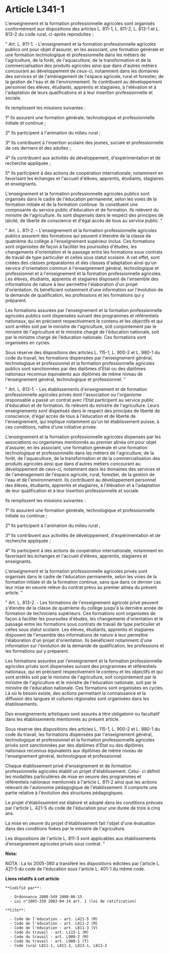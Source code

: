 # Article L341-1

L'enseignement et la formation professionnelle agricoles sont organisés conformément aux dispositions des articles L. 811-1,
L. 811-2, L. 813-1 et L. 813-2 du code rural, ci-après reproduites :

" Art. L. 811-1. - L'enseignement et la formation professionnelle agricoles publics ont pour objet d'assurer, en les
associant, une formation générale et une formation technologique et professionnelle dans les métiers de l'agriculture, de la
forêt, de l'aquaculture, de la transformation et de la commercialisation des produits agricoles ainsi que dans d'autres
métiers concourant au développement de ceux-ci, notamment dans les domaines des services et de l'aménagement de l'espace
agricole, rural et forestier, de la gestion de l'eau et de l'environnement. Ils contribuent au développement personnel des
élèves, étudiants, apprentis et stagiaires, à l'élévation et à l'adaptation de leurs qualifications et à leur insertion
professionnelle et sociale.

Ils remplissent les missions suivantes :

1° Ils assurent une formation générale, technologique et professionnelle initiale et continue ;

2° Ils participent à l'animation du milieu rural ;

3° Ils contribuent à l'insertion scolaire des jeunes, sociale et professionnelle de ces derniers et des adultes ;

4° Ils contribuent aux activités de développement, d'expérimentation et de recherche appliquée ;

5° Ils participent à des actions de coopération internationale, notamment en favorisant les échanges et l'accueil d'élèves,
apprentis, étudiants, stagiaires et enseignants.

L'enseignement et la formation professionnelle agricoles publics sont organisés dans le cadre de l'éducation permanente,
selon les voies de la formation initiale et de la formation continue. Ils constituent une composante du service public
d'éducation et de formation. Ils relèvent du ministre de l'agriculture. Ils sont dispensés dans le respect des principes de
laïcité, de liberté de conscience et d'égal accès de tous au service public. "

" Art. L. 811-2. - L'enseignement et la formation professionnelle agricoles publics assurent des formations qui peuvent
s'étendre de la classe de quatrième du collège à l'enseignement supérieur inclus. Ces formations sont organisées de façon à
faciliter les poursuites d'études, les changements d'orientation et le passage entre les formations sous contrats de travail
de type particulier et celles sous statut scolaire. A cet effet, sont créées des classes préparatoires et des classes
d'adaptation ainsi qu'un service d'orientation commun à l'enseignement général, technologique et professionnel et à
l'enseignement et la formation professionnelle agricoles. Les élèves, étudiants, apprentis et stagiaires disposent de
l'ensemble des informations de nature à leur permettre l'élaboration d'un projet d'orientation. Ils bénéficient notamment
d'une information sur l'évolution de la demande de qualification, les professions et les formations qui y préparent.

Les formations assurées par l'enseignement et la formation professionnelle agricoles publics sont dispensées suivant des
programmes et référentiels nationaux, qui en précisent respectivement le contenu et les objectifs et qui sont arrêtés soit
par le ministre de l'agriculture, soit conjointement par le ministre de l'agriculture et le ministre chargé de l'éducation
nationale, soit par le ministre chargé de l'éducation nationale. Ces formations sont organisées en cycles.

Sous réserve des dispositions des articles L. 115-1, L. 900-2 et L. 980-1 du code du travail, les formations dispensées par
l'enseignement général, technologique et professionnel et la formation professionnelle agricoles publics sont sanctionnées
par des diplômes d'Etat ou des diplômes nationaux reconnus équivalents aux diplômes de même niveau de l'enseignement général,
technologique et professionnel. "

" Art. L. 813-1. - Les établissements d'enseignement et de formation professionnelle agricoles privés dont l'association ou
l'organisme responsable a passé un contrat avec l'Etat participent au service public d'éducation et de formation. Ils
relèvent du ministre de l'agriculture. Leurs enseignements sont dispensés dans le respect des principes de liberté de
conscience, d'égal accès de tous à l'éducation et de liberté de l'enseignement, qui implique notamment qu'un tel
établissement puisse, à ces conditions, naître d'une initiative privée.

L'enseignement et la formation professionnelle agricoles dispensés par les associations ou organismes mentionnés au premier
alinéa ont pour objet d'assurer, en les associant, une formation générale et une formation technologique et professionnelle
dans les métiers de l'agriculture, de la forêt, de l'aquaculture, de la transformation et de la commercialisation des
produits agricoles ainsi que dans d'autres métiers concourant au développement de ceux-ci, notamment dans les domaines des
services et de l'aménagement de l'espace agricole, rural, forestier, de la gestion de l'eau et de l'environnement. Ils
contribuent au développement personnel des élèves, étudiants, apprentis et stagiaires, à l'élévation et à l'adaptation de
leur qualification et à leur insertion professionnelle et sociale.

Ils remplissent les missions suivantes :

1° Ils assurent une formation générale, technologique et professionnelle initiale ou continue ;

2° Ils participent à l'animation du milieu rural ;

3° Ils contribuent aux activités de développement, d'expérimentation et de recherche appliquée ;

4° Ils participent à des actions de coopération internationale, notamment en favorisant les échanges et l'accueil d'élèves,
apprentis, stagiaires et enseignants.

L'enseignement et la formation professionnelle agricoles privés sont organisés dans le cadre de l'éducation permanente, selon
les voies de la formation initiale et de la formation continue, sans que dans ce dernier cas leur mise en oeuvre relève du
contrat prévu au premier alinéa du présent article. "

" Art. L. 813-2. - Les formations de l'enseignement agricole privé peuvent s'étendre de la classe de quatrième du collège
jusqu'à la dernière année de formation de techniciens supérieurs. Ces formations sont organisées de façon à faciliter les
poursuites d'études, les changements d'orientation et le passage entre les formations sous contrats de travail de type
particulier et celles sous statut scolaire. Les élèves, étudiants, apprentis et stagiaires disposent de l'ensemble des
informations de nature à leur permettre l'élaboration d'un projet d'orientation. Ils bénéficient notamment d'une information
sur l'évolution de la demande de qualification, les professions et les formations qui y préparent.

Les formations assurées par l'enseignement et la formation professionnelle agricoles privés sont dispensées suivant des
programmes et référentiels nationaux, qui en précisent respectivement le contenu et les objectifs et qui sont arrêtés soit
par le ministre de l'agriculture, soit conjointement par le ministre de l'agriculture et le ministre de l'éducation
nationale, soit par le ministre de l'éducation nationale. Ces formations sont organisées en cycles. Là où le besoin existe,
des actions permettant la connaissance et la diffusion des langues et cultures régionales sont organisées dans les
établissements.

Des enseignements artistiques sont assurés à titre obligatoire ou facultatif dans les établissements mentionnés au présent
article.

Sous réserve des dispositions des articles L. 115-1, L. 900-2 et L. 980-1 du code du travail, les formations dispensées par
l'enseignement général, technologique et professionnel et la formation professionnelle agricoles privés sont sanctionnées par
des diplômes d'Etat ou des diplômes nationaux reconnus équivalents aux diplômes de même niveau de l'enseignement général,
technologique et professionnel.

Chaque établissement privé d'enseignement et de formation professionnelle agricoles établit un projet d'établissement. Celui-
ci définit les modalités particulières de mise en oeuvre des programmes et référentiels nationaux mentionnés à l'article L.
811-2 ainsi que les actions relevant de l'autonomie pédagogique de l'établissement. Il comporte une partie relative à
l'évolution des structures pédagogiques.

Le projet d'établissement est élaboré et adopté dans les conditions prévues par l'article L. 421-5 du code de l'éducation
pour une durée de trois à cinq ans.

La mise en oeuvre du projet d'établissement fait l'objet d'une évaluation dans des conditions fixées par le ministre de
l'agriculture.

Les dispositions de l'article L. 811-3 sont applicables aux établissements d'enseignement agricoles privés sous contrat. "

**Nota:**

NOTA : La loi 2005-380 a transféré les dispositions édictées par l'article L. 421-5 du code de l'éducation sous l'article L.
401-1 du même code.

**Liens relatifs à cet article**

	**Codifié par**:

	  - Ordonnance 2000-549 2000-06-15
	  - Loi n°2003-339 2003-04-14 art. 1 (loi de ratification)

	**Cite**:

	  - Code de l'éducation - art. L421-5 (M)
	  - Code de l'éducation - art. L811-2 (M)
	  - Code de l'éducation - art. L811-3 (V)
	  - Code du travail - art. L115-1 (M)
	  - Code du travail - art. L900-2 (M)
	  - Code du travail - art. L980-1 (T)
	  - Code rural L811-1, L811-2, L813-1, L813-2
